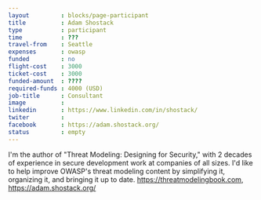 ```yaml
---
layout         : blocks/page-participant
title          : Adam Shostack
type           : participant
time           : ???
travel-from    : Seattle
expenses       : owasp
funded         : no
flight-cost    : 3000
ticket-cost    : 3000
funded-amount  : ????
required-funds : 4000 (USD)
job-title      : Consultant
image          :
linkedin       : https://www.linkedin.com/in/shostack/
twiter         : 
facebook       : https://adam.shostack.org/
status         : empty
---
```


I'm the author of "Threat Modeling: Designing for Security," with 2 decades of experience in secure development work at companies of all sizes.  I'd like to help improve OWASP's threat modeling content by simplifying it, organizing it, and bringing it up to date.
https://threatmodelingbook.com, https://adam.shostack.org/
